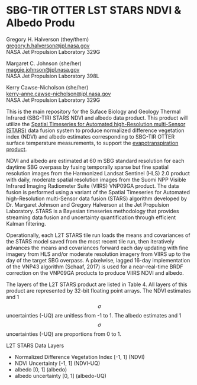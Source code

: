 # SBG-TIR OTTER LST STARS NDVI & Albedo Produ
Gregory H. Halverson (they/them)<br>
[gregory.h.halverson@jpl.nasa.gov](mailto:gregory.h.halverson@jpl.nasa.gov)<br>
NASA Jet Propulsion Laboratory 329G

Margaret C. Johnson (she/her)<br>
[maggie.johnson@jpl.nasa.gov](mailto:maggie.johnson@jpl.nasa.gov)<br>
NASA Jet Propulsion Laboratory 398L

Kerry Cawse-Nicholson (she/her)<br>
[kerry-anne.cawse-nicholson@jpl.nasa.gov](mailto:kerry-anne.cawse-nicholson@jpl.nasa.gov)<br>
NASA Jet Propulsion Laboratory 329G

This is the main repository for the Suface Biology and Geology Thermal Infrared (SBG-TIR) STARS NDVI and albedo data product. This product will utilize the [Spatial Timeseries for Automated high-Resolution multi-Sensor (STARS)](https://github.com/STARS-Data-Fusion) data fusion system to produce normalized difference vegetation index (NDVI) and albedo estimates corresponding to SBG-TIR OTTER surface temperature measurements, to support the [evapotranspiration product](https://github.com/sbg-tir/SBG-TIR-L3-ET).

NDVI and albedo are estimated at 60 m SBG standard resolution for each daytime SBG overpass by fusing temporally sparse but fine spatial resolution images from the Harmonized Landsat Sentinel (HLS) 2.0 product with daily, moderate spatial resolution images from the Suomi NPP Visible Infrared Imaging Radiometer Suite (VIIRS) VNP09GA product. The data fusion is performed using a variant of the Spatial Timeseries for Automated high-Resolution multi-Sensor data fusion (STARS) algorithm developed by Dr. Margaret Johnson and Gregory Halverson at the Jet Propulsion Laboratory. STARS is a Bayesian timeseries methodology that provides streaming data fusion and uncertainty quantification through efficient Kalman filtering.

Operationally, each L2T STARS tile run loads the means and covariances of the STARS model saved from the most recent tile run, then iteratively advances the means and covariances forward each day updating with fine imagery from HLS and/or moderate resolution imagery from VIIRS up to the day of the target SBG overpass. A pixelwise, lagged 16-day implementation of the VNP43 algorithm (Schaaf, 2017) is used for a near-real-time BRDF correction on the VNP09GA products to produce VIIRS NDVI and albedo.

The layers of the L2T STARS product are listed in Table 4. All layers of this product are represented by 32-bit floating point arrays. The NDVI estimates and 1$$\sigma$$ uncertainties (-UQ) are unitless from -1 to 1. The albedo estimates and 1$$\sigma$$ uncertainties (-UQ) are proportions from 0 to 1.

L2T STARS Data Layers
- Normalized Difference Vegetation Index [-1, 1] (NDVI)
- NDVI Uncertainty [-1, 1] (NDVI-UQ)
- albedo [0, 1] (albedo)
- albedo uncertainty [0, 1] (albedo-UQ)
